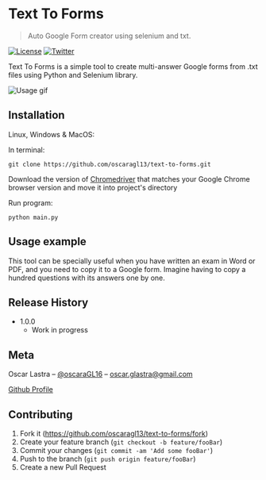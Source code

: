 # Text To Forms
> Auto Google Form creator using selenium and txt.

[![License][Github-license]][License]
[![Twitter][twitter-followers]][twitter-url]

Text To Forms is a simple tool to create multi-answer Google forms from .txt files using Python and Selenium library.

![Usage gif](https://media.giphy.com/media/VDTrwzq4ohqFr8mkSR/giphy.gif)

## Installation

Linux, Windows & MacOS:

In terminal:
```
git clone https://github.com/oscaragl13/text-to-forms.git
```

Download the version of [Chromedriver](https://chromedriver.chromium.org/downloads) that matches your Google Chrome browser version and move it into project's directory

Run program:
```
python main.py
```

## Usage example

This tool can be specially useful when you have written an exam in Word or PDF, and you need to copy it to a Google form. Imagine having to copy a hundred questions with its answers one by one.

## Release History

* 1.0.0
    * Work in progress

## Meta

Oscar Lastra – [@oscaraGL16](https://twitter.com/oscaragl16) – oscar.glastra@gmail.com

<!-- LICENSE INFORMATION -->

[Github Profile][Github-url]

## Contributing

1. Fork it (<https://github.com/oscaragl13/text-to-forms/fork>)
2. Create your feature branch (`git checkout -b feature/fooBar`)
3. Commit your changes (`git commit -am 'Add some fooBar'`)
4. Push to the branch (`git push origin feature/fooBar`)
5. Create a new Pull Request

<!-- Markdown link & img dfn's -->
[twitter-url]: https://twitter.com/oscaragl16
[Github-url]: https://github.com/oscaragl13/text-to-forms/
[Github-license]: https://img.shields.io/github/license/oscaragl13/text-to-forms
[License]: https://github.com/oscaragl13/text-to-forms/blob/main/LICENSE
[twitter-followers]: https://img.shields.io/twitter/follow/oscaragl16.svg?style=social&label=Follow
